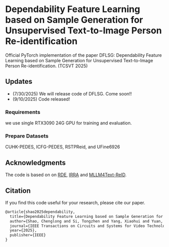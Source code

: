 # Dependability Feature Learning based on Sample Generation for Unsupervised Text-to-Image Person Re-identification
Official PyTorch implementation of the paper DFLSG: Dependability Feature Learning based on Sample Generation for Unsupervised Text-to-Image Person Re-identification. (TCSVT 2025)
## Updates
- (7/30/2025) We will release code of DFLSG. Come soon!!
- (9/10/2025) Code released!

### Requirements
we use single RTX3090 24G GPU for training and evaluation. 

### Prepare Datasets
CUHK-PEDES,
ICFG-PEDES,
RSTPReid,
and UFine6926

## Acknowledgments
The code is based on on [RDE](https://github.com/QinYang79/RDE), [IRRA](https://github.com/anosorae/IRRA) and [MLLM4Text-ReID](https://github.com/WentaoTan/MLLM4Text-ReID).

## Citation
If you find this code useful for your research, please cite our paper.

```tex
@article{shao2025dependability,
  title={Dependability Feature Learning based on Sample Generation for Unsupervised Text-to-Image Person Re-identification},
  author={Shao, Chenglong and Si, Tongzhen and Yang, Xiaohui and Yuan, Hui},
  journal={IEEE Transactions on Circuits and Systems for Video Technology},
  year={2025},
  publisher={IEEE}
}
```
